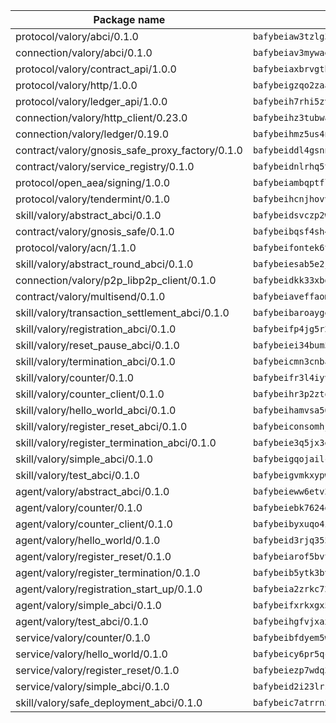| Package name                                                  | Package hash                                                  |
| ------------------------------------------------------------- | ------------------------------------------------------------- |
| protocol/valory/abci/0.1.0                                    | `bafybeiaw3tzlg3rkvnn5fcufblktmfwngmxugn4yo7pyjp76zz6aqtqcay` |
| connection/valory/abci/0.1.0                                  | `bafybeiav3mywaeik35huowg6vjekllqiaeorxlc6eesc6aftlb7msh6mdu` |
| protocol/valory/contract_api/1.0.0                            | `bafybeiaxbrvgtbdrh4lslskuxyp4awyr4whcx3nqq5yrr6vimzsxg5dy64` |
| protocol/valory/http/1.0.0                                    | `bafybeigzqo2zaakcjtzzsm6dh4x73v72xg6ctk6muyp5uq5ueb7y34fbxy` |
| protocol/valory/ledger_api/1.0.0                              | `bafybeih7rhi5zvfvwakx5ifgxsz2cfipeecsh7bm3gnudjxtvhrygpcftq` |
| connection/valory/http_client/0.23.0                          | `bafybeihz3tubwado7j3wlivndzzuj3c6fdsp4ra5r3nqixn3ufawzo3wii` |
| connection/valory/ledger/0.19.0                               | `bafybeihmz5us4ntmzvgikpkx4tththrl7zvou4uiebvletdeliidiuhi6m` |
| contract/valory/gnosis_safe_proxy_factory/0.1.0               | `bafybeiddl4gsnngdztzmgvxka72horqcyh6pgdkb6jz3w6ephf2wx6kjie` |
| contract/valory/service_registry/0.1.0                        | `bafybeidnlrhq5tphu2bao4uslpku77qpbkyuifm2ov2w6gl36heee4ivuq` |
| protocol/open_aea/signing/1.0.0                               | `bafybeiambqptflge33eemdhis2whik67hjplfnqwieoa6wblzlaf7vuo44` |
| protocol/valory/tendermint/0.1.0                              | `bafybeihcnjhovvyyfbkuw5sjyfx2lfd4soeocfqzxz54g67333m6nk5gxq` |
| skill/valory/abstract_abci/0.1.0                              | `bafybeidsvczp2wdu63eic7ytv2tdioscr2flaqfys755j5775xqotxqd54` |
| contract/valory/gnosis_safe/0.1.0                             | `bafybeibqsf4sh4f4lshbxnwapzxuul6ywzgq4nfoxd7wye6s3ncb5amlvq` |
| protocol/valory/acn/1.1.0                                     | `bafybeifontek6tvaecatoauiule3j3id6xoktpjubvuqi3h2jkzqg7zh7a` |
| skill/valory/abstract_round_abci/0.1.0                        | `bafybeiesab5e2jyhkbtvjdyb3zwgrqz2flj6w63nixdgn5rnuyapcivx3a` |
| connection/valory/p2p_libp2p_client/0.1.0                     | `bafybeidkk33xbga54szmitk6uwsi3ef56hbbdbuasltqtiyki34hgfpnxa` |
| contract/valory/multisend/0.1.0                               | `bafybeiaveffaomsnmsc5hx62o77u7ilma6eipox7m5lrwa56737ektva3i` |
| skill/valory/transaction_settlement_abci/0.1.0                | `bafybeibaroayge2bbyazgctl64ky4mitlvd6mynllo6nyx2vimjkahc7xy` |
| skill/valory/registration_abci/0.1.0                          | `bafybeifp4jg5r2tkuex62bt2khzrpkezoidlbxuhzixxedydw4j6aooazq` |
| skill/valory/reset_pause_abci/0.1.0                           | `bafybeiei34bum5dqx5bbnikr4uh2644r5y36o3l6m6a4vzhyxzijyzmswa` |
| skill/valory/termination_abci/0.1.0                           | `bafybeicmn3cnbar3wj4dqamhc7nxybrqwjvhmt2k4hd5lojqpmky7uuhtm` |
| skill/valory/counter/0.1.0                                    | `bafybeifr3l4iyvqrchakm2g4schotbbuh5efghro6jm7iearsdkkicjioy` |
| skill/valory/counter_client/0.1.0                             | `bafybeihr3p2ztqpbgzuo4xi7gwq4hjcc3khibirritnxkajaugshlzxjke` |
| skill/valory/hello_world_abci/0.1.0                           | `bafybeihamvsa56wcpyd2azyjzikik7d6xzz6mmwdmesnjukn5w3sskvfpa` |
| skill/valory/register_reset_abci/0.1.0                        | `bafybeiconsomhjicxxxff45cjmid7ebqeajqgwncdxujcmmbqmarynknze` |
| skill/valory/register_termination_abci/0.1.0                  | `bafybeie3q5jx3euwb7pp5oec56iiwzmwsmnvvdh7hqvwtpmknuebdzqziy` |
| skill/valory/simple_abci/0.1.0                                | `bafybeigqojailc6vtdigd5x7zfeul5upv4bfgyeugeoxoyswljqj5b5dwu` |
| skill/valory/test_abci/0.1.0                                  | `bafybeigvmkxypwvruivisozzwfnzt47we3k4lfmbjjfnz7fshqangntymy` |
| agent/valory/abstract_abci/0.1.0                              | `bafybeieww6etv27hv7jp5jphkf57qogsbaszts3l7yxs2lks6jsjju64mi` |
| agent/valory/counter/0.1.0                                    | `bafybeiebk7624gk4uh43mnaktxidkqzzcywsb3bh2xgxihqarjhj5h24wy` |
| agent/valory/counter_client/0.1.0                             | `bafybeibyxuqo4itomksd6wvr3loblr2ba4jxa4x3wvtgr3rofpl5xueaaa` |
| agent/valory/hello_world/0.1.0                                | `bafybeid3rjq355ixz56ifm7c2h2wwookfv5x7dneophiwawc3q3puioawq` |
| agent/valory/register_reset/0.1.0                             | `bafybeiarof5bvtotnh5tem6fzxr7mam4mot7pdi5pz44mcaslqkttgf744` |
| agent/valory/register_termination/0.1.0                       | `bafybeib5ytk3bvu4pmcun2brojqx3mdokqjty7w4kagiwwx34oudzvad2m` |
| agent/valory/registration_start_up/0.1.0                      | `bafybeia2zrkc72didx2zxc5bicrwtxsok3gpvey25horcoizpng3wonecu` |
| agent/valory/simple_abci/0.1.0                                | `bafybeifxrkxgx563w5xjl5pvqp6tzcmozhej73qwfzqei3yqidwhx3b5oq` |
| agent/valory/test_abci/0.1.0                                  | `bafybeihgfvjxax3w4bxnpmx2ziqhju77n6ceg6bfsirerjjeozejclib54` |
| service/valory/counter/0.1.0                                  | `bafybeibfdyem5w3kcjdljsilvjxwrbmyo2igafx3zg6i3vteh5donsm434` |
| service/valory/hello_world/0.1.0                              | `bafybeicy6pr5qcloxcjvhpsv3eqriv445olcvgmy3vvschr33sfsyesksq` |
| service/valory/register_reset/0.1.0                           | `bafybeiezp7wdq34y2n5m5v6tnboutmfisuhcwp3fw55q3z3gq6zjjxju4a` |
| service/valory/simple_abci/0.1.0                              | `bafybeid2i23lrskvdofmdhfi2lymxofi6hbe33kjgo367n7ktpkolqm42u` |
| skill/valory/safe_deployment_abci/0.1.0                       | `bafybeic7atrrn2ts2maahgzcwubnox3ldereaa7xkkzgjuuttl7ltqhxfu` |
